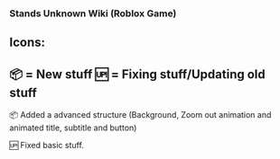 ### Stands Unknown Wiki (Roblox Game)

## Icons:

:package: = New stuff
:up: = Fixing stuff/Updating old stuff
----------------

:package: Added a advanced structure (Background, Zoom out animation and animated title, subtitle and button)

:up: Fixed basic stuff.